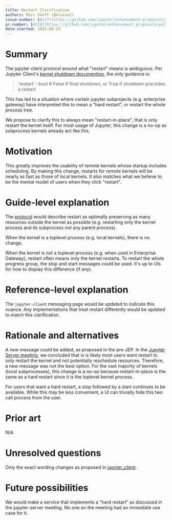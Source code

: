 ```yaml
---
title: Restart Clarification
authors: Marc Udoff (@mlucool)
issue-number: [#117](https://github.com/jupyter/enhancement-proposals/issues)
pr-number: [#118](https://github.com/jupyter/enhancement-proposals/pull/118)
date-started: 2023-08-23
---
```


# Summary

The jupyter client protocol around what "restart" means is ambiguous. Per Jupyter Client's [kernel shutdown documention](https://jupyter-client.readthedocs.io/en/latest/messaging.html#kernel-shutdown), the only guidance is:
>  'restart' : bool # False if final shutdown, or True if shutdown precedes a restart

This has led to a situation where certain jupyter subprojects (e.g. enterprise gateway) have interpreted this to mean a "hard restart", or restart the whole process tree.

We propose to clarify this to always mean "restart-in-place", that is only restart the kernel itself. For
most usage of Jupyter, this change is a no-op as subprocess kernels already act like this.

# Motivation

This greatly improves the usability of remote kernels whose startup includes scheduling. By making this change,
restarts for remote kernels will be nearly as fast as those of local kernels. It also matches what we
believe to be the mental model of users when they click "restart".

# Guide-level explanation

The [protocol](https://jupyter-client.readthedocs.io/en/latest/messaging.html#kernel-shutdown) would describe
restart as optimally preserving as many resources outside the kernel as possible (e.g. restarting only the kernel process and its subprocess *not* any parent process).

When the kernel is a toplevel process (e.g. local kernels), there is no change.

When the kernel is not a toplevel process (e.g. when used in Enterprise Gateway), restart often means only the kernel restarts. To restart the whole progress group, the stop and start messages could be used. It's up to UIs
for how to display this difference (if any).

# Reference-level explanation

The `jupyter-client` messaging page would be updated to indicate this nuance. Any implementations that
treat restart differently would be updated to match this clarification.

# Rationale and alternatives

A new message could be added, as proposed in the pre-JEP. In the [Jupyter Server meeting](https://github.com/jupyter-server/team-compass/issues/45#issuecomment-1682582186),
we concluded that is is likely most users want restart to only restart the kernel and not potentially reschedule resources. Therefore, a new message was not the best option.
For the vast majority of kernels (local subprocesses), this change is a no-op because restart-in-place
is the same as a hard restart since it is the toplevel kernel process.

For users that want a hard restart, a stop followed by a start continues to be available. While this may be less convenient, a UI can trivially hide this two call process from the user.

# Prior art

N/A

# Unresolved questions

Only the exact wording changes as proposed in [jupyter_client](https://github.com/jupyter/jupyter_client/pull/966).

# Future possibilities

We would make a service that implements a "hard restart" as discussed in the jupyter-server meeting.
No one on the meeting had an immediate use case for it.
